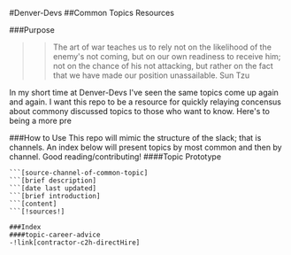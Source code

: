 #Denver-Devs
##Common Topics Resources

###Purpose
> > The art of war teaches us to rely not on the likelihood of the enemy's not coming, but on our own readiness to receive him; not on the chance of his not attacking, but rather on the fact that we have made our position unassailable.
> Sun Tzu

In my short time at Denver-Devs I've seen the same topics come up again and again. I want this repo to be a resource for quickly relaying concensus about commony discussed topics to those who want to know. Here's to being a more pre

###How to Use
This repo will mimic the structure of the slack; that is channels. An index below will present topics by most common and then by channel.
Good reading/contributing!
####Topic Prototype
```[common-topic-title]
```[source-channel-of-common-topic]
```[brief description]
```[date last updated]
```[brief introduction]
```[content]
```[!sources!]

###Index
####topic-career-advice
-!link[contractor-c2h-directHire]

